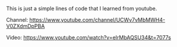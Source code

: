 This is just a simple lines of code that I learned from youtube.

Channel: https://www.youtube.com/channel/UCWv7vMbMWH4-V0ZXdmDpPBA

Video: https://www.youtube.com/watch?v=eIrMbAQSU34&t=7077s
